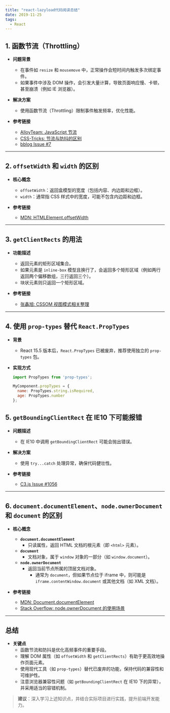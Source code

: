 ```yaml
---
title: "react-lazyload代码阅读总结"
date: 2019-11-25
tags:
  - React
---
```


## **1. 函数节流（Throttling）**

- **问题背景**  
  - 在事件如 `resize` 和 `mousemove` 中，正常操作会短时间内触发多次绑定事件。  
  - 如果事件中涉及 DOM 操作，会引发大量计算，导致页面响应慢、卡顿，甚至崩溃（例如 IE 浏览器）。  

- **解决方案**  
  - 使用函数节流（Throttling）限制事件触发频率，优化性能。  

- **参考链接**  
  - [AlloyTeam: JavaScript 节流](http://www.alloyteam.com/2012/11/javascript-throttle/)  
  - [CSS-Tricks: 节流与防抖的区别](https://css-tricks.com/the-difference-between-throttling-and-debouncing/)  
  - [bblog Issue #7](https://github.com/lishengzxc/bblog/issues/7)  

---

## **2. `offsetWidth` 和 `width` 的区别**

- **核心概念**  
  - `offsetWidth`：返回盒模型的宽度（包括内容、内边距和边框）。  
  - `width`：通常指 CSS 样式中的宽度，可能不包含内边距和边框。  

- **参考链接**  
  - [MDN: HTMLElement.offsetWidth](https://developer.mozilla.org/zh-CN/docs/Web/API/HTMLElement/offsetWidth)  

---

## **3. `getClientRects` 的用法**

- **功能描述**  
  - 返回元素的矩形区域集合。  
  - 如果元素是 `inline-box` 模型且换行了，会返回多个矩形区域（例如两行返回两个偏移数组，三行返回三个）。  
  - 块状元素则只返回一个矩形区域。  

- **参考链接**  
  - [张鑫旭: CSSOM 视图模式相关整理](http://www.zhangxinxu.com/wordpress/2011/09/cssom%E8%A7%86%E5%9B%BE%E6%A8%A1%E5%BC%8Fcssom-view-module%E7%9B%B8%E5%85%B3%E6%95%B4%E7%90%86%E4%B8%8E%E4%BB%8B%E7%BB%8D/)  

---

## **4. 使用 `prop-types` 替代 `React.PropTypes`**

- **背景**  
  - React 15.5 版本后，`React.PropTypes` 已被废弃，推荐使用独立的 `prop-types` 包。  

- **实现方式**  
  ```javascript
  import PropTypes from 'prop-types';

  MyComponent.propTypes = {
    name: PropTypes.string.isRequired,
    age: PropTypes.number
  };


## **5. `getBoundingClientRect` 在 IE10 下可能报错**

- **问题描述**  
  - 在 IE10 中调用 `getBoundingClientRect` 可能会抛出错误。  

- **解决方案**  
  - 使用 `try...catch` 处理异常，确保代码健壮性。  

- **参考链接**  
  - [C3.js Issue #1056](https://github.com/c3js/c3/issues/1056)  

---

## **6. `document.documentElement`、`node.ownerDocument` 和 `document` 的区别**

- **核心概念**  
  - **`document.documentElement`**  
    - 只读属性，返回 HTML 文档的根元素（即 `<html>` 元素）。  
  - **`document`**  
    - 文档对象，属于 `window` 对象的一部分（如 `window.document`）。  
  - **`node.ownerDocument`**  
    - 返回当前节点所属的顶层文档对象。  
      - 通常为 `document`，但如果节点位于 iframe 中，则可能是 `iframe.contentWindow.document` 或其他文档（如 XML 文档）。  

- **参考链接**  
  - [MDN: Document.documentElement](https://developer.mozilla.org/zh-CN/docs/Web/API/Document/documentElement)  
  - [Stack Overflow: node.ownerDocument 的使用场景](https://stackoverflow.com/questions/9845043/when-node-ownerdocument-is-not-window-document)  

---

## **总结**

- **关键点**  
  - 函数节流和防抖是优化高频事件的重要手段。  
  - 理解 DOM 属性（如 `offsetWidth` 和 `getClientRects`）有助于更高效地操作页面元素。  
  - 使用现代工具（如 `prop-types`）替代已废弃的功能，保持代码的兼容性和可维护性。  
  - 注意浏览器兼容性问题（如 `getBoundingClientRect` 在 IE10 下的异常），并采用适当的容错机制。  

> **建议**：深入学习上述知识点，并结合实际项目进行实践，提升前端开发能力。